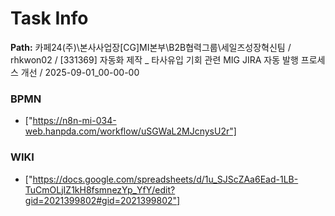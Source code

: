 # Task Info

**Path:** 카페24(주)\본사사업장\[CG]MI본부\B2B협력그룹\세일즈성장혁신팀 / rhkwon02 / [331369] 자동화 제작 _ 타사유입 기회 관련 MIG JIRA 자동 발행 프로세스 개선 / 2025-09-01_00-00-00

### BPMN
- ["https://n8n-mi-034-web.hanpda.com/workflow/uSGWaL2MJcnysU2r"]

### WIKI
- ["https://docs.google.com/spreadsheets/d/1u_SJScZAa6Ead-1LB-TuCmOLjIZ1kH8fsmnezYp_YfY/edit?gid=2021399802#gid=2021399802"]

